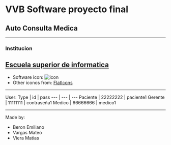 # VVB Software proyecto final
## Auto Consulta Medica
---
### Institucion
[ Escuela superior de informatica](https://www.esi.edu.uy/)
---
* Software icon:
![icon](https://github.com/vvbSoftware/VBBSoftwareAutoConsultaMedica/blob/master/Presentation/isotipoProyectowhite.ico)
* Other iconos from:
[FlatIcons](https://www.flaticon.com/search?word=info)
---
User:
Type | id | pass
--- | --- | ---
Paciente | 22222222 | paciente1
Gerente | 11111111 | contraseña1
Medico | 66666666 | medico1

---
Made by:
* Beron Emiliano
* Vargas Mateo
* Viera Matias
